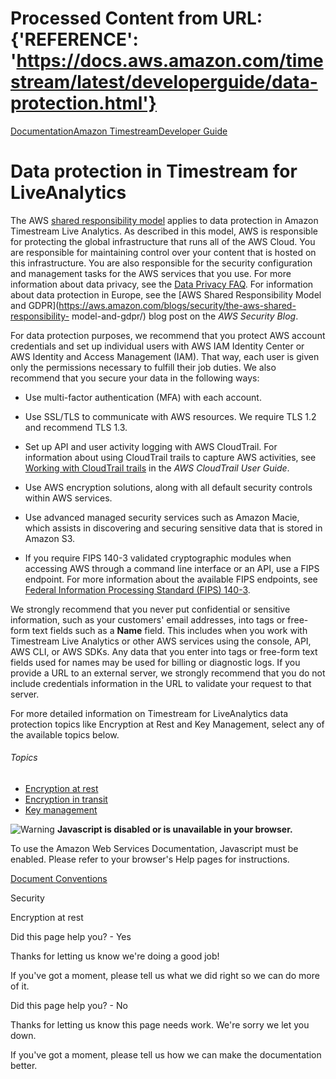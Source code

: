 # Processed Content from URL: {'REFERENCE': 'https://docs.aws.amazon.com/timestream/latest/developerguide/data-protection.html'}

[](/pdfs/timestream/latest/developerguide/timestream.pdf#data-protection "Open
PDF")

[Documentation](/index.html)[Amazon
Timestream](/timestream/index.html)[Developer Guide](what-is-timestream.html)

# Data protection in Timestream for LiveAnalytics

The AWS [shared responsibility
model](https://aws.amazon.com/compliance/shared-responsibility-model/) applies
to data protection in Amazon Timestream Live Analytics. As described in this
model, AWS is responsible for protecting the global infrastructure that runs
all of the AWS Cloud. You are responsible for maintaining control over your
content that is hosted on this infrastructure. You are also responsible for
the security configuration and management tasks for the AWS services that you
use. For more information about data privacy, see the [Data Privacy
FAQ](https://aws.amazon.com/compliance/data-privacy-faq/). For information
about data protection in Europe, see the [AWS Shared Responsibility Model and
GDPR](https://aws.amazon.com/blogs/security/the-aws-shared-responsibility-
model-and-gdpr/) blog post on the _AWS Security Blog_.

For data protection purposes, we recommend that you protect AWS account
credentials and set up individual users with AWS IAM Identity Center or AWS
Identity and Access Management (IAM). That way, each user is given only the
permissions necessary to fulfill their job duties. We also recommend that you
secure your data in the following ways:

  * Use multi-factor authentication (MFA) with each account.

  * Use SSL/TLS to communicate with AWS resources. We require TLS 1.2 and recommend TLS 1.3.

  * Set up API and user activity logging with AWS CloudTrail. For information about using CloudTrail trails to capture AWS activities, see [Working with CloudTrail trails](https://docs.aws.amazon.com/awscloudtrail/latest/userguide/cloudtrail-trails.html) in the _AWS CloudTrail User Guide_.

  * Use AWS encryption solutions, along with all default security controls within AWS services.

  * Use advanced managed security services such as Amazon Macie, which assists in discovering and securing sensitive data that is stored in Amazon S3.

  * If you require FIPS 140-3 validated cryptographic modules when accessing AWS through a command line interface or an API, use a FIPS endpoint. For more information about the available FIPS endpoints, see [Federal Information Processing Standard (FIPS) 140-3](https://aws.amazon.com/compliance/fips/).

We strongly recommend that you never put confidential or sensitive
information, such as your customers' email addresses, into tags or free-form
text fields such as a **Name** field. This includes when you work with
Timestream Live Analytics or other AWS services using the console, API, AWS
CLI, or AWS SDKs. Any data that you enter into tags or free-form text fields
used for names may be used for billing or diagnostic logs. If you provide a
URL to an external server, we strongly recommend that you do not include
credentials information in the URL to validate your request to that server.

For more detailed information on Timestream for LiveAnalytics data protection
topics like Encryption at Rest and Key Management, select any of the available
topics below.

###### Topics

  * [Encryption at rest](./EncryptionAtRest.html)
  * [Encryption in transit](./EncryptionInTransit.html)
  * [Key management](./KeyManagement.html)

![Warning](https://d1ge0kk1l5kms0.cloudfront.net/images/G/01/webservices/console/warning.png)
**Javascript is disabled or is unavailable in your browser.**

To use the Amazon Web Services Documentation, Javascript must be enabled.
Please refer to your browser's Help pages for instructions.

[Document Conventions](/general/latest/gr/docconventions.html)

Security

Encryption at rest

Did this page help you? - Yes

Thanks for letting us know we're doing a good job!

If you've got a moment, please tell us what we did right so we can do more of
it.

Did this page help you? - No

Thanks for letting us know this page needs work. We're sorry we let you down.

If you've got a moment, please tell us how we can make the documentation
better.

